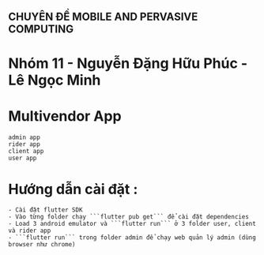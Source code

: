 ## CHUYÊN ĐỀ MOBILE AND PERVASIVE COMPUTING
# Nhóm 11 - Nguyễn Đặng Hữu Phúc - Lê Ngọc Minh

# Multivendor App
	admin app
    rider app
	client app
    user app
# Hướng dẫn cài đặt :
    - Cài đặt flutter SDK
    - Vào từng folder chạy ```flutter pub get``` để cài đặt dependencies
    - Load 3 android emulator và ```flutter run``` ở 3 folder user, client và rider app 
    - ```flutter run``` trong folder admin để chạy web quản lý admin (dùng browser như chrome)
